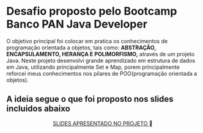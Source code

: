 <h1> Desafio proposto pelo Bootcamp Banco PAN Java Developer</h1>


<p> O objetivo principal foi colocar em pratica os conhecimentos de programação orientada a objetos, tais como: <strong>ABSTRAÇÃO, ENCAPSULAMENTO, HERANÇA E POLIMORFISMO,</strong> através de um projeto Java.
  Neste projeto desenvolvi grande aprendizado em estrutura de dados em Java, utilizando principalmente Set e Map, porem principalmente reforcei meus conhecimentos nos pilares de POO(programação orientada a objetos).
</p>



<h2>A ideia segue o que foi proposto nos slides incluidos abaixo</h2>
<p align="center"> <a href="https://academiapme-my.sharepoint.com/:p:/g/personal/camila_cavalcante_dio_me/EaXyYOjBaFpZjkxhexMo5EcBKMEEAI5t5aHlsTjnBQJlUw?e=nxdB6C"> SLIDES APRESENTADO NO PROJETO </a> 📜 </P>


